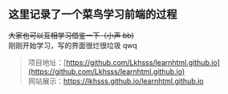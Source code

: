## 这里记录了一个菜鸟学习前端的过程

~~大家也可以互相学习借鉴一下（小声 bb)~~  
刚刚开始学习，写的界面很烂很垃圾 qwq

> 项目地址：[https://github.com/Lkhsss/learnhtml.github.io](https://github.com/Lkhsss/learnhtml.github.io)  
> 网站展示：<a href="https://lkhsss.github.io/learnhtml.github.io" target="_blank">https://lkhsss.github.io/learnhtml.github.io</a>

